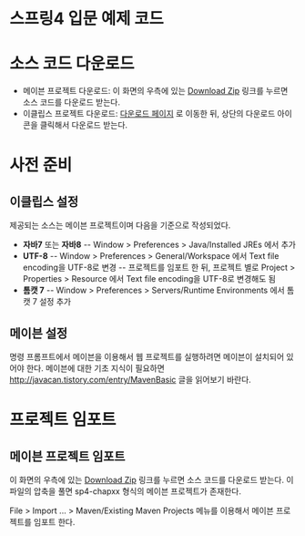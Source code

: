 스프링4 입문 예제 코드
=======

# 소스 코드 다운로드

* 메이븐 프로젝트 다운로드: 이 화면의 우측에 있는 [Download Zip](https://github.com/madvirus/spring4fs/archive/master.zip) 링크를 누르면 소스 코드를 다운로드 받는다.
* 이클립스 프로젝트 다운로드: [다운로드 페이지](https://drive.google.com/file/d/0B2WFL4DD6ByETkxUZmNmNmpFTXc/view?usp=sharing) 로 이동한 뒤, 상단의 다운로드 아이콘을 클릭해서 다운로드 받는다.

# 사전 준비
## 이클립스 설정
제공되는 소스는 메이븐 프로젝트이며 다음을 기준으로 작성되었다.

- **자바7** 또는 **자바8**
-- Window > Preferences > Java/Installed JREs 에서 추가
- **UTF-8**
-- Window > Preferences > General/Workspace 에서 Text file encoding을 UTF-8로 변경
-- 프로젝트를 임포트 한 뒤, 프로젝트 별로 Project > Properties > Resource 에서 Text file encoding을 UTF-8로 변경해도 됨
- **톰캣 7**
-- Window > Preferences > Servers/Runtime Environments 에서 톰캣 7 설정 추가

## 메이븐 설정
명령 프롬프트에서 메이븐을 이용해서 웹 프로젝트를 실행하려면 메이븐이 설치되어 있어야 한다. 메이븐에 대한 기초 지식이 필요하면 http://javacan.tistory.com/entry/MavenBasic 글을 읽어보기 바란다.

# 프로젝트 임포트
## 메이븐 프로젝트 임포트
이 화면의 우측에 있는 [Download Zip](https://github.com/madvirus/spring4fs/archive/master.zip) 링크를 누르면 소스 코드를 다운로드 받는다.
이 파일의 압축을 풀면 sp4-chapxx 형식의 메이븐 프로젝트가 존재한다.

File > Import ... > Maven/Existing Maven Projects 메뉴를 이용해서 메이븐 프로젝트를 임포트 한다.

